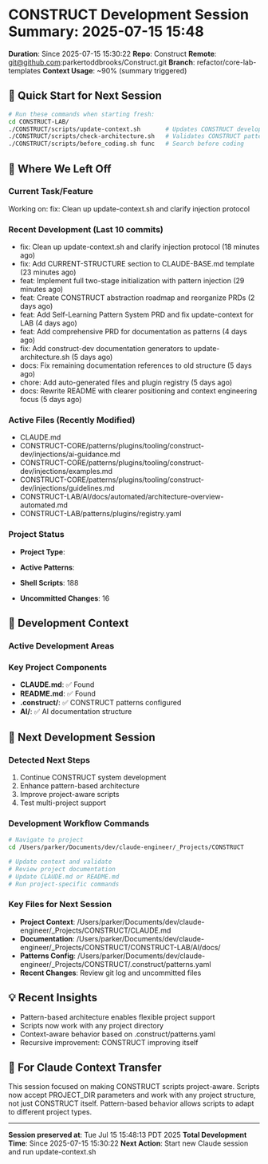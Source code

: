 # CONSTRUCT Development Session Summary: 2025-07-15 15:48
**Duration**: Since 2025-07-15 15:30:22
**Repo**: Construct
**Remote**: git@github.com:parkertoddbrooks/Construct.git
**Branch**: refactor/core-lab-templates
**Context Usage**: ~90% (summary triggered)

## 🎯 Quick Start for Next Session
```bash
# Run these commands when starting fresh:
cd CONSTRUCT-LAB/
./CONSTRUCT/scripts/update-context.sh       # Updates CONSTRUCT development context
./CONSTRUCT/scripts/check-architecture.sh   # Validates CONSTRUCT patterns
./CONSTRUCT/scripts/before_coding.sh func   # Search before coding
```

## 📍 Where We Left Off

### Current Task/Feature
Working on: fix: Clean up update-context.sh and clarify injection protocol

### Recent Development (Last 10 commits)
- fix: Clean up update-context.sh and clarify injection protocol (18 minutes ago)
- fix: Add CURRENT-STRUCTURE section to CLAUDE-BASE.md template (23 minutes ago)
- feat: Implement full two-stage initialization with pattern injection (29 minutes ago)
- feat: Create CONSTRUCT abstraction roadmap and reorganize PRDs (2 days ago)
- feat: Add Self-Learning Pattern System PRD and fix update-context for LAB (4 days ago)
- feat: Add comprehensive PRD for documentation as patterns (4 days ago)
- fix: Add construct-dev documentation generators to update-architecture.sh (5 days ago)
- docs: Fix remaining documentation references to old structure (5 days ago)
- chore: Add auto-generated files and plugin registry (5 days ago)
- docs: Rewrite README with clearer positioning and context engineering focus (5 days ago)

### Active Files (Recently Modified)
- CLAUDE.md
- CONSTRUCT-CORE/patterns/plugins/tooling/construct-dev/injections/ai-guidance.md
- CONSTRUCT-CORE/patterns/plugins/tooling/construct-dev/injections/examples.md
- CONSTRUCT-CORE/patterns/plugins/tooling/construct-dev/injections/guidelines.md
- CONSTRUCT-LAB/AI/docs/automated/architecture-overview-automated.md
- CONSTRUCT-LAB/patterns/plugins/registry.yaml

### Project Status
- **Project Type**: 
- **Active Patterns**: 
- **Shell Scripts**:      188



- **Uncommitted Changes**:       16

## 🔧 Development Context

### Active Development Areas


### Key Project Components
- **CLAUDE.md**: ✅ Found
- **README.md**: ✅ Found
- **.construct/**: ✅ CONSTRUCT patterns configured
- **AI/**: ✅ AI documentation structure

## 🚀 Next Development Session

### Detected Next Steps
1. Continue CONSTRUCT system development
2. Enhance pattern-based architecture
3. Improve project-aware scripts
4. Test multi-project support

### Development Workflow Commands
```bash
# Navigate to project
cd /Users/parker/Documents/dev/claude-engineer/_Projects/CONSTRUCT

# Update context and validate
# Review project documentation
# Update CLAUDE.md or README.md
# Run project-specific commands
```

### Key Files for Next Session
- **Project Context**: /Users/parker/Documents/dev/claude-engineer/_Projects/CONSTRUCT/CLAUDE.md
- **Documentation**: /Users/parker/Documents/dev/claude-engineer/_Projects/CONSTRUCT/CONSTRUCT-LAB/AI/docs/
- **Patterns Config**: /Users/parker/Documents/dev/claude-engineer/_Projects/CONSTRUCT/.construct/patterns.yaml
- **Recent Changes**: Review git log and uncommitted files

## 💡 Recent Insights
- Pattern-based architecture enables flexible project support
- Scripts now work with any project directory
- Context-aware behavior based on .construct/patterns.yaml
- Recursive improvement: CONSTRUCT improving itself

## 🤖 For Claude Context Transfer
This session focused on making CONSTRUCT scripts project-aware. Scripts now accept PROJECT_DIR parameters and work with any project structure, not just CONSTRUCT itself. Pattern-based behavior allows scripts to adapt to different project types.

---
**Session preserved at**: Tue Jul 15 15:48:13 PDT 2025
**Total Development Time**: Since 2025-07-15 15:30:22
**Next Action**: Start new Claude session and run update-context.sh
